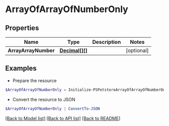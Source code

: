 # ArrayOfArrayOfNumberOnly
## Properties

Name | Type | Description | Notes
------------ | ------------- | ------------- | -------------
**ArrayArrayNumber** | [**Decimal[][]**](Array.md) |  | [optional] 

## Examples

- Prepare the resource
```powershell
$ArrayOfArrayOfNumberOnly = Initialize-PSPetstoreArrayOfArrayOfNumberOnly  -ArrayArrayNumber null
```

- Convert the resource to JSON
```powershell
$ArrayOfArrayOfNumberOnly | ConvertTo-JSON
```

[[Back to Model list]](../README.md#documentation-for-models) [[Back to API list]](../README.md#documentation-for-api-endpoints) [[Back to README]](../README.md)

